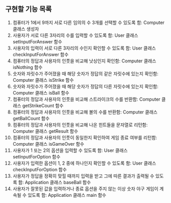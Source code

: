 ## 구현할 기능 목록

1. 컴퓨터가 1에서 9까지 서로 다른 임의의 수 3개를 선택할 수 있도록 함: Computer 클래스 생성자
2. 사용자가 서로 다른 3자리의 수를 입력할 수 있도록 함: User 클래스 setInputForAnswer 함수
3. 사용자의 입력이 서로 다른 3자리의 수인지 확인할 수 있도록 함: User 클래스 checkInputForAnswer 함수
4. 컴퓨터의 정답과 사용자의 인풋을 비교해 낫싱인지 확인함: Computer 클래스 isNothing 함수
5. 숫자와 자릿수가 주어졌을 때 해당 숫자가 정답의 같은 자릿수에 있는지 확인함: Computer 클래스 isStrike 함수
6. 숫자와 자릿수가 주어졌을 때 해당 숫자가 정답의 다른 자릿수에 있는지 확인함: Computer 클래스 isBall 함수
7. 컴퓨터의 정답과 사용자의 인풋을 비교해 스트라이크의 수를 반환함: Computer 클래스 getStrikeCount 함수
8. 컴퓨터의 정답과 사용자의 인풋을 비교해 볼의 수를 반환함: Computer 클래스 getBallCount 함수
9. 컴퓨터의 정답과 사용자의 인풋을 비교해 나온 힌트들을 문자열로 리턴함: Computer 클래스 getResult 함수
10. 컴퓨터의 정답과 사용자의 인풋이 동일한지 확인하여 게임 종료 여부를 리턴함: Computer 클래스 isGameOver 함수
11. 사용자가 1 또는 2의 옵션을 입력할 수 있도록 함: User 클래스 setInputForOption 함수
12. 사용자가 입력한 옵션이 1, 2 중에 하나인지 확인할 수 있도록 함: User 클래스 checkInputForOption 함수
13. 사용자가 정답을 정확히 맞힐 때까지 입력을 받고 그에 따른 결과가 출력될 수 있도록 함: Application 클래스 baseBall 함수
14. 사용자가 잘못된 값을 입력하거나 종료 옵션을 주지 않는 이상 숫자 야구 게임이 계속될 수 있도록 함: Application 클래스 main 함수